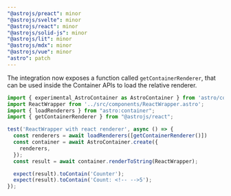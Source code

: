 ```yaml
---
"@astrojs/preact": minor
"@astrojs/svelte": minor
"@astrojs/react": minor
"@astrojs/solid-js": minor
"@astrojs/lit": minor
"@astrojs/mdx": minor
"@astrojs/vue": minor
"astro": patch
---
```


The integration now exposes a function called `getContainerRenderer`, that can be used inside the Container APIs to load the relative renderer.

```js
import { experimental_AstroContainer as AstroContainer } from 'astro/container';
import ReactWrapper from '../src/components/ReactWrapper.astro';
import { loadRenderers } from "astro:container";
import { getContainerRenderer } from "@astrojs/react";

test('ReactWrapper with react renderer', async () => {
  const renderers = await loadRenderers([getContainerRenderer()])
  const container = await AstroContainer.create({
    renderers,
  });
  const result = await container.renderToString(ReactWrapper);

  expect(result).toContain('Counter');
  expect(result).toContain('Count: <!-- -->5');
});
```
